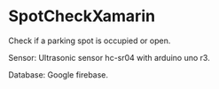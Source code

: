 # SpotCheckXamarin

Check if a parking spot is occupied or open.

Sensor: Ultrasonic sensor hc-sr04 with arduino uno r3.

Database: Google firebase.
